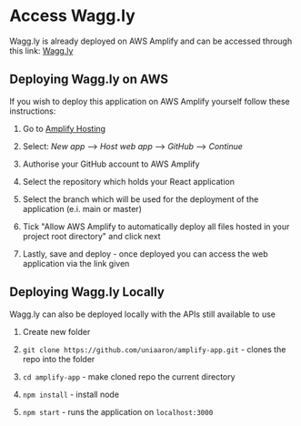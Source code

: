 # Access Wagg.ly

Wagg.ly is already deployed on AWS Amplify and can be accessed through this link: [Wagg.ly](https://main.d34qoqmokmze25.amplifyapp.com/)

## Deploying Wagg.ly on AWS

If you wish to deploy this application on AWS Amplify yourself follow these instructions:

1. Go to [Amplify Hosting](https://eu-west-2.console.aws.amazon.com/amplify/)

2. Select: *New app* --> *Host web app* --> *GitHub* --> *Continue*

3. Authorise your GitHub account to AWS Amplify 

4. Select the repository which holds your React application

5. Select the branch which will be used for the deployment of the application (e.i. main or master)

6. Tick "Allow AWS Amplify to automatically deploy all files hosted in your project root directory" and click next

7. Lastly, save and deploy - once deployed you can access the web application via the link given


## Deploying Wagg.ly Locally

Wagg.ly can also be deployed locally with the APIs still available to use

1. Create new folder

2. `git clone https://github.com/uniaaron/amplify-app.git` - clones the repo into  the folder

3. `cd amplify-app` - make cloned repo the current directory

4. `npm install` - install node

5. `npm start` - runs the application on `localhost:3000`
